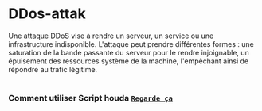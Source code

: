 # DDos-attak
Une attaque DDoS vise à rendre un serveur, un service ou une infrastructure indisponible. L'attaque peut prendre différentes formes : une saturation de la bande passante du serveur pour le rendre injoignable, un épuisement des ressources système de la machine, l'empêchant ainsi de répondre au trafic légitime.
#
### Comment utiliser Script houda [`Regarde ça`](http://www.youtube.com/watch?v=HVbRUsiX2EPo)
